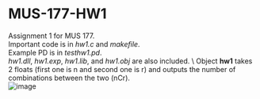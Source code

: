 # MUS-177-HW1
Assignment 1 for MUS 177. \
Important code is in <em>hw1.c</em> and <em>makefile</em>. \
Example PD is in <em>testhw1.pd</em>. \
<em>hw1.dll</em>, <em>hw1.exp</em>, <em>hw1.lib</em>, and <em>hw1.obj</em> are also included. \\
Object <strong>hw1</strong> takes 2 floats (first one is n and second one is r) and outputs the number of combinations between the two (nCr). \
![image](https://user-images.githubusercontent.com/74380180/151741960-68f21d02-9963-4bb0-b692-45e299e307a8.png)
